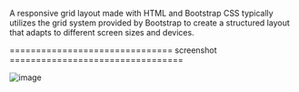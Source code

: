 
A responsive grid layout made with HTML and Bootstrap CSS typically utilizes the grid system provided by Bootstrap to create a structured layout that adapts to different screen sizes and devices.

=============================== screenshot =================================


![image](https://github.com/realsachinr/Responsive-Grid-Layout/assets/154586309/83991dff-5c4b-485f-ba61-10640ac32864)
